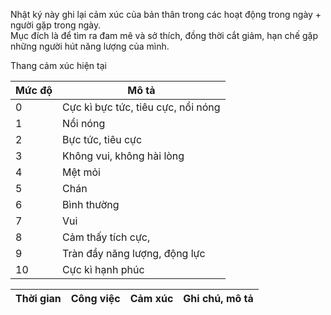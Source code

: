 Nhật ký này ghi lại cảm xúc của bản thân trong các hoạt động trong ngày + người gặp trong ngày.  
Mục đích là để tìm ra đam mê và sở thích, đồng thời cắt giảm, hạn chế gặp những người hút năng lượng của mình.

Thang cảm xúc hiện tại

| Mức độ | Mô tả | 
|--------|-------|
0        | Cực kì bực tức, tiêu cực, nổi nóng
1        | Nổi nóng
2        | Bực tức, tiêu cực
3        | Không vui, không hài lòng
4        | Mệt mỏi
5        | Chán
6        | Bình thường
7        | Vui
8        | Cảm thấy tích cực, 
9        | Tràn đầy năng lượng, động lực
10       | Cực kì hạnh phúc


| Thời gian     | Công việc | Cảm xúc | Ghi chú, mô tả |
|---------------|-----------|---------|----------------|
